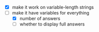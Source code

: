 - [x] make it work on variable-length strings
- [ ] make it have variables for everything
  - [x] number of answers
  - [ ] whether to display full answers
